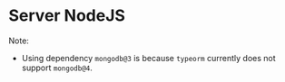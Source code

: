 # Server NodeJS

Note:

- Using dependency `mongodb@3` is because `typeorm` currently does not support `mongodb@4`.
